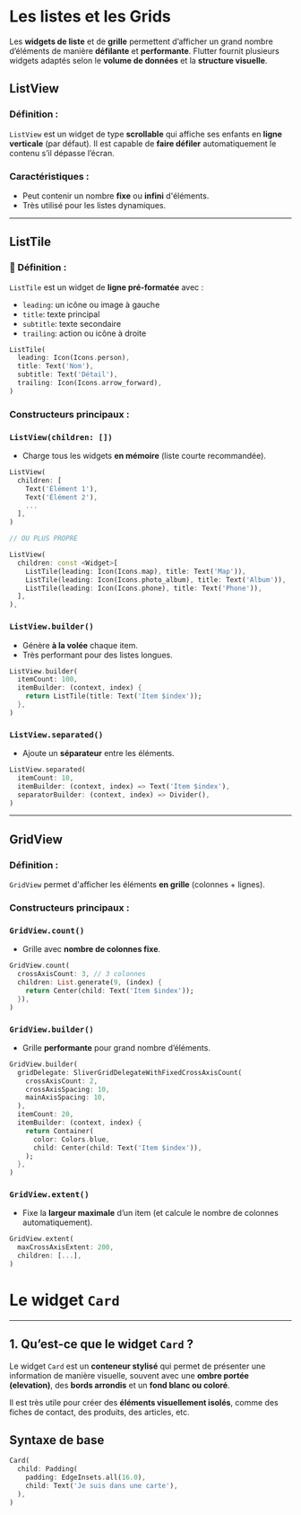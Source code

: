 # Les listes et les Grids

Les **widgets de liste** et de **grille** permettent d’afficher un grand nombre d’éléments de manière **défilante** et **performante**. Flutter fournit plusieurs widgets adaptés selon le **volume de données** et la **structure visuelle**.

## ListView

### Définition :

`ListView` est un widget de type **scrollable** qui affiche ses enfants en **ligne verticale** (par défaut). Il est capable de **faire défiler** automatiquement le contenu s’il dépasse l’écran.

### Caractéristiques :

- Peut contenir un nombre **fixe** ou **infini** d'éléments.
- Très utilisé pour les listes dynamiques.

---

## ListTile

### 📘 Définition :

`ListTile` est un widget de **ligne pré-formatée** avec :

- `leading`: un icône ou image à gauche
- `title`: texte principal
- `subtitle`: texte secondaire
- `trailing`: action ou icône à droite

```dart
ListTile(
  leading: Icon(Icons.person),
  title: Text('Nom'),
  subtitle: Text('Détail'),
  trailing: Icon(Icons.arrow_forward),
)

```

### Constructeurs principaux :

### `ListView(children: [])`

- Charge tous les widgets **en mémoire** (liste courte recommandée).

```dart
ListView(
  children: [
    Text('Élément 1'),
    Text('Élément 2'),
    ...
  ],
)

// OU PLUS PROPRE

ListView(
  children: const <Widget>[
    ListTile(leading: Icon(Icons.map), title: Text('Map')),
    ListTile(leading: Icon(Icons.photo_album), title: Text('Album')),
    ListTile(leading: Icon(Icons.phone), title: Text('Phone')),
  ],
),

```

### `ListView.builder()`

- Génère **à la volée** chaque item.
- Très performant pour des listes longues.

```dart
ListView.builder(
  itemCount: 100,
  itemBuilder: (context, index) {
    return ListTile(title: Text('Item $index'));
  },
)

```

### `ListView.separated()`

- Ajoute un **séparateur** entre les éléments.

```dart
ListView.separated(
  itemCount: 10,
  itemBuilder: (context, index) => Text('Item $index'),
  separatorBuilder: (context, index) => Divider(),
)

```

---
## GridView

### Définition :

`GridView` permet d'afficher les éléments **en grille** (colonnes + lignes).

### Constructeurs principaux :

### `GridView.count()`

- Grille avec **nombre de colonnes fixe**.

```dart
GridView.count(
  crossAxisCount: 3, // 3 colonnes
  children: List.generate(9, (index) {
    return Center(child: Text('Item $index'));
  }),
)

```

### `GridView.builder()`

- Grille **performante** pour grand nombre d’éléments.

```dart
GridView.builder(
  gridDelegate: SliverGridDelegateWithFixedCrossAxisCount(
    crossAxisCount: 2,
    crossAxisSpacing: 10,
    mainAxisSpacing: 10,
  ),
  itemCount: 20,
  itemBuilder: (context, index) {
    return Container(
      color: Colors.blue,
      child: Center(child: Text('Item $index')),
    );
  },
)

```

### `GridView.extent()`

- Fixe la **largeur maximale** d’un item (et calcule le nombre de colonnes automatiquement).

```dart
GridView.extent(
  maxCrossAxisExtent: 200,
  children: [...],
)

```

# Le widget `Card`

---

## 1. Qu’est-ce que le widget `Card` ?

Le widget `Card` est un **conteneur stylisé** qui permet de présenter une information de manière visuelle, souvent avec une **ombre portée (elevation)**, des **bords arrondis** et un **fond blanc ou coloré**.

Il est très utile pour créer des **éléments visuellement isolés**, comme des fiches de contact, des produits, des articles, etc.

## Syntaxe de base

```dart
Card(
  child: Padding(
    padding: EdgeInsets.all(16.0),
    child: Text('Je suis dans une carte'),
  ),
)

```